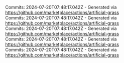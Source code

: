 Commits: 2024-07-20T07:48:17.042Z - Generated via https://github.com/marketplace/actions/artificial-grass
<br>
Commits: 2024-07-20T07:48:17.042Z - Generated via https://github.com/marketplace/actions/artificial-grass
<br>
Commits: 2024-07-20T07:48:17.042Z - Generated via https://github.com/marketplace/actions/artificial-grass
<br>
Commits: 2024-07-20T07:48:17.042Z - Generated via https://github.com/marketplace/actions/artificial-grass
<br>
Commits: 2024-07-20T07:48:17.042Z - Generated via https://github.com/marketplace/actions/artificial-grass
<br>
